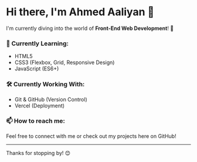 # Hi there, I'm Ahmed Aaliyan 👋

I'm currently diving into the world of **Front-End Web Development**! 🚀

### 🌱 Currently Learning:
- HTML5
- CSS3 (Flexbox, Grid, Responsive Design)
- JavaScript (ES6+)

### 🛠️ Currently Working With:
- Git & GitHub (Version Control)
- Vercel (Deployment)

### 📫 How to reach me:
Feel free to connect with me or check out my projects here on GitHub!

---

Thanks for stopping by! 😊
